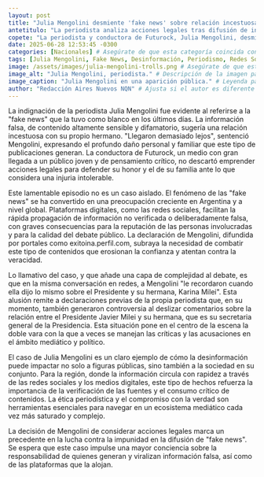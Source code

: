 ```yaml
---
layout: post
title: "Julia Mengolini desmiente 'fake news' sobre relación incestuosa con su hermano y evalúa denuncias."
antetitulo: "La periodista analiza acciones legales tras difusión de información falsa."
copete: "La periodista y conductora de Futurock, Julia Mengolini, desmintió categóricamente una 'fake news' viralizada en redes sociales que la vinculaba a una relación incestuosa con su hermano, afirmando que 'llegaron demasiado lejos'. Mengolini, figura reconocida a nivel nacional y con impacto en la región Confluencia a través de su llegada mediática, evalúa iniciar acciones legales por el grave daño provocado por la infundada publicación. La situación pone de relieve el preocupante fenómeno de la desinformación y sus consecuencias."
date: 2025-06-28 12:53:45 -0300
categories: [Nacionales] # Asegúrate de que esta categoría coincida con tu sección "Nacionales"
tags: [Julia Mengolini, Fake News, Desinformación, Periodismo, Redes Sociales, Argentina, Neuquén]
image: /assets/images/julia-mengolini-trolls.png # Asegúrate de que esta sea la ruta correcta a tu imagen. Considera 400px de ancho por 225px de alto (proporción 16:9). [cite: 2025-06-07]
image_alt: "Julia Mengolini, periodista." # Descripción de la imagen para accesibilidad
image_caption: "Julia Mengolini en una aparición pública." # Leyenda para la imagen
author: "Redacción Aires Nuevos NQN" # Ajusta si el autor es diferente
---
```


La indignación de la periodista Julia Mengolini fue evidente al referirse a la "fake news" que la tuvo como blanco en los últimos días. La información falsa, de contenido altamente sensible y difamatorio, sugería una relación incestuosa con su propio hermano. "Llegaron demasiado lejos", sentenció Mengolini, expresando el profundo daño personal y familiar que este tipo de publicaciones generan. La conductora de Futurock, un medio con gran llegada a un público joven y de pensamiento crítico, no descartó emprender acciones legales para defender su honor y el de su familia ante lo que considera una injuria intolerable.

Este lamentable episodio no es un caso aislado. El fenómeno de las "fake news" se ha convertido en una preocupación creciente en Argentina y a nivel global. Plataformas digitales, como las redes sociales, facilitan la rápida propagación de información no verificada o deliberadamente falsa, con graves consecuencias para la reputación de las personas involucradas y para la calidad del debate público. La declaración de Mengolini, difundida por portales como exitoina.perfil.com, subraya la necesidad de combatir este tipo de contenidos que erosionan la confianza y atentan contra la veracidad.

Lo llamativo del caso, y que añade una capa de complejidad al debate, es que en la misma conversación en redes, a Mengolini "le recordaron cuando ella dijo lo mismo sobre el Presidente y su hermana, Karina Milei". Esta alusión remite a declaraciones previas de la propia periodista que, en su momento, también generaron controversia al deslizar comentarios sobre la relación entre el Presidente Javier Milei y su hermana, que es su secretaria general de la Presidencia. Esta situación pone en el centro de la escena la doble vara con la que a veces se manejan las críticas y las acusaciones en el ámbito mediático y político.

El caso de Julia Mengolini es un claro ejemplo de cómo la desinformación puede impactar no solo a figuras públicas, sino también a la sociedad en su conjunto. Para la región, donde la información circula con rapidez a través de las redes sociales y los medios digitales, este tipo de hechos refuerza la importancia de la verificación de las fuentes y el consumo crítico de contenidos. La ética periodística y el compromiso con la verdad son herramientas esenciales para navegar en un ecosistema mediático cada vez más saturado y complejo.

La decisión de Mengolini de considerar acciones legales marca un precedente en la lucha contra la impunidad en la difusión de "fake news". Se espera que este caso impulse una mayor conciencia sobre la responsabilidad de quienes generan y viralizan información falsa, así como de las plataformas que la alojan.